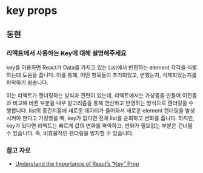 # key props

## 동현

### 리액트에서 사용하는 Key에 대해 설명해주세요

key를 이용하면 React가 Data를 가지고 있는 List에서 반환하는 element 각각을 식별하는데 도움을 줍니다. 이를 통해, 어떤 항목들이 추가되었고, 변했는지, 삭제되었는지를 파악하기 쉽습니다.

이는 리액트가 렌더링하는 방식과 관련이 있는데, 리액트에서는 가상돔을 만들어 이전돔과 비교해 바뀐 부분을 내부 알고리즘을 통해 연산하고 반영하는 방식으로 렌더링을 수행합니다. list의 중간지점에 새로운 데이터가 들어와서 새로운 element 렌더링을 발생시켜야 한다고 가정했을 때, key가 없다면 전체 list를 순회하고 변화를 줍니다. 하지만, key가 있다면 리액트는 빠르게 값의 변화를 파악하고, 변화가 필요없는 부분은 건너뛸 수 있습니다. 즉, 비효율적인 렌더링을 방지할 수 있습니다.

### 참고 자료

- [Understand the Importance of React’s “Key” Prop](https://meganslo.medium.com/why-is-reacts-key-prop-important-b6bd51124270#8977)

